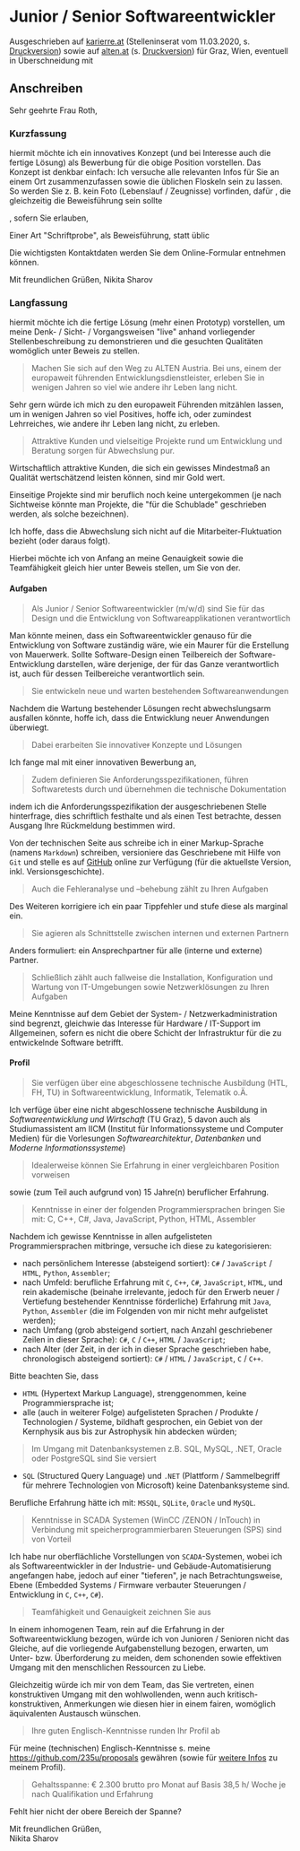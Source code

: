 # Junior / Senior Softwareentwickler

Ausgeschrieben auf [karierre.at](https://www.karriere.at/jobs/5662416) (Stelleninserat vom 11.03.2020, s. [Druckversion](media/karriere.at.pdf)) sowie auf [alten.at](https://www.alten.at/karriere/jobs/2051-junior-senior-software-entwicklung-ker/) (s. [Druckversion](media/alten.at.pdf)) für Graz, Wien, eventuell in Überschneidung mit 

## Anschreiben

Sehr geehrte Frau Roth,

### Kurzfassung

hiermit möchte ich ein innovatives Konzept (und bei Interesse auch die fertige Lösung) als Bewerbung für die obige Position vorstellen. Das Konzept ist denkbar einfach: Ich versuche alle relevanten Infos für Sie an einem Ort zusammenzufassen sowie die üblichen Floskeln sein zu lassen. So werden Sie z. B. kein Foto (Lebenslauf / Zeugnisse) vorfinden, dafür  , die gleichzeitig die Beweisführung sein sollte

, sofern Sie erlauben,

Einer Art "Schriftprobe", als Beweisführung, statt üblic

Die wichtigsten Kontaktdaten werden Sie dem Online-Formular entnehmen können.

Mit freundlichen Grüßen,
Nikita Sharov

### Langfassung

hiermit möchte ich die fertige Lösung (mehr einen Prototyp) vorstellen, um meine Denk- / Sicht- / Vorgangsweisen "live" anhand vorliegender Stellenbeschreibung zu demonstrieren und die gesuchten Qualitäten womöglich unter Beweis zu stellen.

> Machen Sie sich auf den Weg zu ALTEN Austria. Bei uns, einem der europaweit führenden Entwicklungsdienstleister, erleben Sie in wenigen Jahren so viel wie andere ihr Leben lang nicht. 

Sehr gern würde ich mich zu den europaweit Führenden mitzählen lassen, um in wenigen Jahren so viel Positives, hoffe ich, oder zumindest Lehrreiches, wie andere ihr Leben lang nicht, zu erleben.

> Attraktive Kunden und vielseitige Projekte rund um Entwicklung und Beratung sorgen für Abwechslung pur.

Wirtschaftlich attraktive Kunden, die sich ein gewisses Mindestmaß an Qualität wertschätzend leisten können, sind mir Gold wert.

Einseitige Projekte sind mir beruflich noch keine untergekommen (je nach Sichtweise könnte man Projekte, die "für die Schublade" geschrieben werden, als solche bezeichnen).

Ich hoffe, dass die Abwechslung sich nicht auf die Mitarbeiter-Fluktuation bezieht (oder daraus folgt).

Hierbei möchte ich von Anfang an meine Genauigkeit sowie die Teamfähigkeit gleich hier unter Beweis stellen, um Sie von der.

#### Aufgaben

> Als Junior / Senior Softwareentwickler (m/w/d) sind Sie für das Design und die Entwicklung von Softwareapplikationen verantwortlich

Man könnte meinen, dass ein Softwareentwickler genauso für die Entwicklung von Software zuständig wäre, wie ein Maurer für die Erstellung von Mauerwerk. Sollte Software-Design einen Teilbereich der Software-Entwicklung darstellen, wäre derjenige, der für das Ganze verantwortlich ist, auch für dessen Teilbereiche verantwortlich sein.

> Sie entwickeln neue und warten bestehende~~n~~ Softwareanwendungen

Nachdem die Wartung bestehender Lösungen recht abwechslungsarm ausfallen könnte, hoffe ich, dass die Entwicklung neuer Anwendungen überwiegt.

> Dabei erarbeiten Sie innovative~~r~~ Konzepte und Lösungen

Ich fange mal mit einer innovativen Bewerbung an,

> Zudem definieren Sie Anforderungsspezifikationen, führen Softwaretests durch und übernehmen die technische Dokumentation

indem ich die Anforderungsspezifikation der ausgeschriebenen Stelle hinterfrage, dies schriftlich festhalte und als einen Test betrachte, dessen Ausgang Ihre Rückmeldung bestimmen wird. 

Von der technischen Seite aus schreibe ich in einer Markup-Sprache (namens `Markdown`) schreiben, versioniere das Geschriebene mit Hilfe von `Git`  und stelle es auf [GitHub](https://github.com/nikita-sharov/docs.de-de/blob/master/applications-for-employment/alten/junior-senior-softwareentwickler/motivational-letter.md) online zur Verfügung (für die aktuellste Version, inkl. Versionsgeschichte).

> Auch die Fehleranalyse und –behebung zählt zu Ihren Aufgaben

Des Weiteren korrigiere ich ein paar Tippfehler und stufe diese als marginal ein.

> Sie agieren als Schnittstelle zwischen internen und externen Partnern

Anders formuliert: ein Ansprechpartner für alle (interne und externe) Partner.

> Schließlich zählt auch fallweise die Installation, Konfiguration und Wartung von IT-Umgebungen sowie Netzwerklösungen zu Ihren Aufgaben

Meine Kenntnisse auf dem Gebiet der System- / Netzwerkadministration sind begrenzt, gleichwie das Interesse für Hardware / IT-Support im Allgemeinen, sofern es nicht die obere Schicht der Infrastruktur für die zu entwickelnde Software betrifft.

#### Profil

> Sie verfügen über eine abgeschlossene technische Ausbildung (HTL, FH, TU) in Softwareentwicklung, Informatik, Telematik o.Ä.

Ich verfüge über eine nicht abgeschlossene technische Ausbildung in *Softwareentwicklung und Wirtschaft* (TU Graz), 5 davon auch als Studiumassistent am IICM (Institut für Informationssysteme und Computer Medien) für die Vorlesungen _Softwarearchitektur_, _Datenbanken_ und _Moderne Informationssysteme_)

> Idealerweise können Sie Erfahrung in einer vergleichbaren Position vorweisen

sowie (zum Teil auch aufgrund von) 15 Jahre(n) beruflicher Erfahrung.

> Kenntnisse in einer der folgenden Programmiersprachen bringen Sie mit: C, C++, C#, Java, JavaScript, Python, HTML, Assembler

Nachdem ich gewisse Kenntnisse in allen aufgelisteten Programmiersprachen mitbringe, versuche ich diese zu kategorisieren:

- nach persönlichem Interesse (absteigend sortiert): `C#` / `JavaScript` / `HTML`, `Python`, `Assembler`;
- nach Umfeld: berufliche Erfahrung mit `C`, `C++`, `C#`, `JavaScript`, `HTML`, und rein akademische (beinahe irrelevante, jedoch für den Erwerb neuer / Vertiefung bestehender Kenntnisse förderliche) Erfahrung mit `Java`, `Python`, `Assembler` (die im Folgenden von mir nicht mehr aufgelistet werden);
- nach Umfang (grob absteigend sortiert, nach Anzahl geschriebener Zeilen in dieser Sprache): `C#`, `C` / `C++`, `HTML` / `JavaScript`;
- nach Alter (der Zeit, in der ich in dieser Sprache geschrieben habe, chronologisch absteigend sortiert): `C#` / `HTML` / `JavaScript`, `C` / `C++`.



Bitte beachten Sie, dass

- `HTML` (Hypertext Markup Language), strenggenommen, keine Programmiersprache ist;
- alle (auch in weiterer Folge) aufgelisteten Sprachen / Produkte / Technologien / Systeme, bildhaft gesprochen, ein Gebiet von der Kernphysik aus bis zur Astrophysik hin abdecken würden;

> Im Umgang mit Datenbanksystemen z.B. SQL, MySQL, .NET, Oracle oder PostgreSQL sind Sie versiert

- `SQL` (Structured Query Language) und `.NET` (Plattform / Sammelbegriff für mehrere Technologien von Microsoft) keine Datenbanksysteme sind.

Berufliche Erfahrung hätte ich mit: `MSSQL`, `SQLite`, `Oracle` und `MySQL`.

> Kenntnisse in SCADA Systemen (WinCC /ZENON / InTouch) in Verbindung mit speicherprogrammierbaren Steuerungen (SPS) sind von Vorteil

Ich habe nur oberflächliche Vorstellungen von `SCADA`-Systemen, wobei ich als Softwareentwickler in der Industrie- und Gebäude-Automatisierung angefangen habe, jedoch auf einer "tieferen", je nach Betrachtungsweise, Ebene (Embedded Systems / Firmware verbauter Steuerungen / Entwicklung in `C`, `C++`, `C#`).

> Teamfähigkeit und Genauigkeit zeichnen Sie aus

In einem inhomogenen Team, rein auf die Erfahrung in der Softwareentwicklung bezogen, würde ich von Junioren / Senioren nicht das Gleiche, auf die vorliegende Aufgabenstellung bezogen, erwarten, um Unter- bzw. Überforderung zu meiden, dem schonenden sowie effektiven Umgang mit den menschlichen Ressourcen zu Liebe.

Gleichzeitig würde ich mir von dem Team, das Sie vertreten, einen konstruktiven Umgang mit den wohlwollenden, wenn auch kritisch-konstruktiven, Anmerkungen wie diesen hier in einem fairen, womöglich äquivalenten Austausch wünschen.

> Ihre guten Englisch-Kenntnisse runden Ihr Profil ab

Für meine (technischen) Englisch-Kenntnisse s. meine https://github.com/235u/proposals gewähren (sowie für [weitere Infos](https://github.com/235u/proposals/blob/master/EzparkTechnology/docs/competence.md) zu meinem Profil).

> Gehaltsspanne: € 2.300 brutto pro Monat auf Basis 38,5 h/ Woche je nach Qualifikation und Erfahrung

Fehlt hier nicht der obere Bereich der Spanne?

Mit freundlichen Grüßen,  
Nikita Sharov
